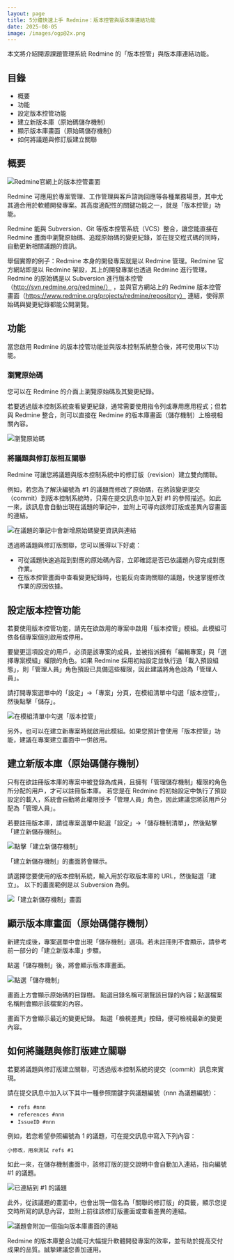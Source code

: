 ```yaml
---
layout: page
title: 5分鐘快速上手 Redmine：版本控管與版本庫連結功能
date: 2025-08-05
image: /images/ogp@2x.png
---
```


本文將介紹開源課題管理系統 Redmine 的「版本控管」與版本庫連結功能。

## 目錄

- 概要
- 功能
- 設定版本控管功能
- 建立新版本庫（原始碼儲存機制）
- 顯示版本庫畫面（原始碼儲存機制）
- 如何將議題與修訂版建立關聯

## 概要

![Redmine官網上的版本控管畫面](images/repository-01@2x.png)

Redmine 可應用於專案管理、工作管理與客戶諮詢回應等各種業務場景，其中尤其適合用於軟體開發專案。其高度適配性的關鍵功能之一，就是「版本控管」功能。

Redmine 能與 Subversion、Git 等版本控管系統（VCS）整合，讓您能直接在 Redmine 畫面中瀏覽原始碼、追蹤原始碼的變更紀錄，並在提交程式碼的同時，自動更新相關議題的資訊。

舉個實際的例子：Redmine 本身的開發專案就是以 Redmine 管理。Redmine 官方網站即是以 Redmine 架設，其上的開發專案也透過 Redmine 進行管理。Redmine 的原始碼是以 Subversion 進行版本控管（http://svn.redmine.org/redmine/） ，並與官方網站上的 Redmine 版本控管畫面（https://www.redmine.org/projects/redmine/repository） 連結，使得原始碼與變更紀錄都能公開瀏覽。

## 功能

當您啟用 Redmine 的版本控管功能並與版本控制系統整合後，將可使用以下功能。

### 瀏覽原始碼

您可以在 Redmine 的介面上瀏覽原始碼及其變更紀錄。

若要透過版本控制系統查看變更紀錄，通常需要使用指令列或專用應用程式；但若與 Redmine 整合，則可以直接在 Redmine 的版本庫畫面（儲存機制）上檢視相關內容。

![瀏覽原始碼](images/repository-02@2x.png)

### 將議題與修訂版相互關聯

Redmine 可讓您將議題與版本控制系統中的修訂版（revision）建立雙向關聯。

例如，若您為了解決編號為 #1 的議題而修改了原始碼，在將該變更提交（commit）到版本控制系統時，只需在提交訊息中加入對 #1 的參照描述。如此一來，該訊息會自動出現在議題的筆記中，並附上可導向該修訂版或差異內容畫面的連結。

![在議題的筆記中會新增原始碼變更資訊與連結](images/repository-03@2x.png)

透過將議題與修訂版關聯，您可以獲得以下好處：

- 可從議題快速追蹤到對應的原始碼內容，立即確認是否已依議題內容完成對應作業。
- 在版本控管畫面中查看變更紀錄時，也能反向查詢關聯的議題，快速掌握修改作業的原因依據。

## 設定版本控管功能

若要使用版本控管功能，請先在欲啟用的專案中啟用「版本控管」模組。此模組可依各個專案個別啟用或停用。

要變更這項設定的用戶，必須是該專案的成員，並被指派擁有「編輯專案」與「選擇專案模組」權限的角色。如果 Redmine 採用初始設定並執行過「載入預設組態」，則「管理人員」角色預設已具備這些權限，因此建議將角色設為「管理人員」。

請打開專案選單中的「設定」→「專案」分頁，在模組清單中勾選「版本控管」，然後點擊「儲存」。

![在模組清單中勾選「版本控管」](images/repository-04@2x.png)

另外，也可以在建立新專案時就啟用此模組。如果您預計會使用「版本控管」功能，建議在專案建立畫面中一併啟用。

## 建立新版本庫（原始碼儲存機制）

只有在欲註冊版本庫的專案中被登錄為成員，且擁有「管理儲存機制」權限的角色所分配的用戶，才可以註冊版本庫。
若您是在 Redmine 的初始設定中執行了預設設定的載入，系統會自動將此權限授予「管理人員」角色，因此建議您將該用戶分配為「管理人員」。

若要註冊版本庫，請從專案選單中點選「設定」→「儲存機制清單」，然後點擊「建立新儲存機制」。

![點擊「建立新儲存機制」](images/repository-05@2x.png)

「建立新儲存機制」的畫面將會顯示。

請選擇您要使用的版本控制系統，輸入用於存取版本庫的 URL，然後點選「建立」。
以下的畫面範例是以 Subversion 為例。

![「建立新儲存機制」畫面](images/repository-06@2x.png)

## 顯示版本庫畫面（原始碼儲存機制）

新建完成後，專案選單中會出現「儲存機制」選項。若未註冊則不會顯示，請參考前一部分的「建立新版本庫」步驟。

點選「儲存機制」後，將會顯示版本庫畫面。

![點選「儲存機制」](images/repository-07@2x.png)

畫面上方會顯示原始碼的目錄樹。
點選目錄名稱可瀏覽該目錄的內容；點選檔案名稱則會顯示該檔案的內容。

畫面下方會顯示最近的變更紀錄。
點選「檢視差異」按鈕，便可檢視最新的變更內容。

## 如何將議題與修訂版建立關聯

若要將議題與修訂版建立關聯，可透過版本控制系統的提交（commit）訊息來實現。

請在提交訊息中加入以下其中一種參照關鍵字與議題編號（nnn 為議題編號）：

- `refs #nnn`
- `references #nnn`
- `IssueID #nnn`

例如，若您希望參照編號為 1 的議題，可在提交訊息中寫入下列內容：

`小修改，用來測試 refs #1`

如此一來，在儲存機制畫面中，該修訂版的提交說明中會自動加入連結，指向編號 #1 的議題。

![已連結到 #1 的議題](images/repository-08@2x.png)

此外，從該議題的畫面中，也會出現一個名為「關聯的修訂版」的頁籤，顯示您提交時所寫的訊息內容，並附上前往該修訂版畫面或查看差異的連結。

![議題會附加一個指向版本庫畫面的連結](images/repository-09@2x.png)

Redmine 的版本庫整合功能可大幅提升軟體開發專案的效率，並有助於提高交付成果的品質。誠摯建議您善加運用。
